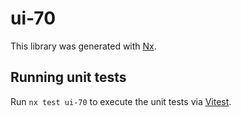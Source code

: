 # ui-70

This library was generated with [Nx](https://nx.dev).

## Running unit tests

Run `nx test ui-70` to execute the unit tests via [Vitest](https://vitest.dev/).
